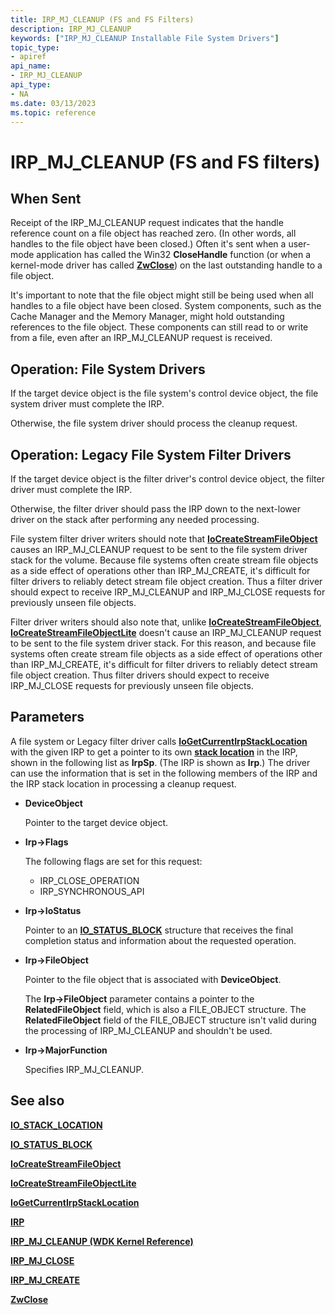 ```yaml
---
title: IRP_MJ_CLEANUP (FS and FS Filters)
description: IRP_MJ_CLEANUP
keywords: ["IRP_MJ_CLEANUP Installable File System Drivers"]
topic_type:
- apiref
api_name:
- IRP_MJ_CLEANUP
api_type:
- NA
ms.date: 03/13/2023
ms.topic: reference
---
```


# IRP_MJ_CLEANUP (FS and FS filters)

## When Sent

Receipt of the IRP_MJ_CLEANUP request indicates that the handle reference count on a file object has reached zero. (In other words, all handles to the file object have been closed.) Often it's sent when a user-mode application has called the Win32 **CloseHandle** function (or when a kernel-mode driver has called [**ZwClose**](/windows-hardware/drivers/ddi/ntifs/nf-ntifs-ntclose)) on the last outstanding handle to a file object.

It's important to note that the file object might still be being used when all handles to a file object have been closed. System components, such as the Cache Manager and the Memory Manager, might hold outstanding references to the file object. These components can still read to or write from a file, even after an IRP_MJ_CLEANUP request is received.

## Operation: File System Drivers

If the target device object is the file system's control device object, the file system driver must complete the IRP.

Otherwise, the file system driver should process the cleanup request.

## Operation: Legacy File System Filter Drivers

If the target device object is the filter driver's control device object, the filter driver must complete the IRP.

Otherwise, the filter driver should pass the IRP down to the next-lower driver on the stack after performing any needed processing.

File system filter driver writers should note that [**IoCreateStreamFileObject**](/windows-hardware/drivers/ddi/ntifs/nf-ntifs-iocreatestreamfileobject) causes an IRP_MJ_CLEANUP request to be sent to the file system driver stack for the volume. Because file systems often create stream file objects as a side effect of operations other than IRP_MJ_CREATE, it's difficult for filter drivers to reliably detect stream file object creation. Thus a filter driver should expect to receive IRP_MJ_CLEANUP and IRP_MJ_CLOSE requests for previously unseen file objects.

Filter driver writers should also note that, unlike [**IoCreateStreamFileObject**](/windows-hardware/drivers/ddi/ntifs/nf-ntifs-iocreatestreamfileobject), [**IoCreateStreamFileObjectLite**](/windows-hardware/drivers/ddi/ntifs/nf-ntifs-iocreatestreamfileobjectlite) doesn't cause an IRP_MJ_CLEANUP request to be sent to the file system driver stack. For this reason, and because file systems often create stream file objects as a side effect of operations other than IRP_MJ_CREATE, it's difficult for filter drivers to reliably detect stream file object creation. Thus filter drivers should expect to receive IRP_MJ_CLOSE requests for previously unseen file objects.

## Parameters

A file system or Legacy filter driver calls [**IoGetCurrentIrpStackLocation**](/windows-hardware/drivers/ddi/wdm/nf-wdm-iogetcurrentirpstacklocation) with the given IRP to get a pointer to its own [**stack location**](/windows-hardware/drivers/ddi/wdm/ns-wdm-_io_stack_location) in the IRP, shown in the following list as **IrpSp**. (The IRP is shown as **Irp**.) The driver can use the information that is set in the following members of the IRP and the IRP stack location in processing a cleanup request.

* **DeviceObject**

  Pointer to the target device object.

* **Irp->Flags**

  The following flags are set for this request:
  
  * IRP_CLOSE_OPERATION
  * IRP_SYNCHRONOUS_API

* **Irp->IoStatus**

  Pointer to an [**IO_STATUS_BLOCK**](/windows-hardware/drivers/ddi/wdm/ns-wdm-_io_status_block) structure that receives the final completion status and information about the requested operation.

* **Irp->FileObject**

  Pointer to the file object that is associated with **DeviceObject**.

  The **Irp->FileObject** parameter contains a pointer to the **RelatedFileObject** field, which is also a FILE_OBJECT structure. The **RelatedFileObject** field of the FILE_OBJECT structure isn't valid during the processing of IRP_MJ_CLEANUP and shouldn't be used.

* **Irp->MajorFunction**

  Specifies IRP_MJ_CLEANUP.

## See also

[**IO_STACK_LOCATION**](/windows-hardware/drivers/ddi/wdm/ns-wdm-_io_stack_location)

[**IO_STATUS_BLOCK**](/windows-hardware/drivers/ddi/wdm/ns-wdm-_io_status_block)

[**IoCreateStreamFileObject**](/windows-hardware/drivers/ddi/ntifs/nf-ntifs-iocreatestreamfileobject)

[**IoCreateStreamFileObjectLite**](/windows-hardware/drivers/ddi/ntifs/nf-ntifs-iocreatestreamfileobjectlite)

[**IoGetCurrentIrpStackLocation**](/windows-hardware/drivers/ddi/wdm/nf-wdm-iogetcurrentirpstacklocation)

[**IRP**](/windows-hardware/drivers/ddi/wdm/ns-wdm-_irp)

[**IRP_MJ_CLEANUP (WDK Kernel Reference)**](../kernel/irp-mj-cleanup.md)

[**IRP_MJ_CLOSE**](irp-mj-close.md)

[**IRP_MJ_CREATE**](irp-mj-create.md)

[**ZwClose**](/windows-hardware/drivers/ddi/ntifs/nf-ntifs-ntclose)
